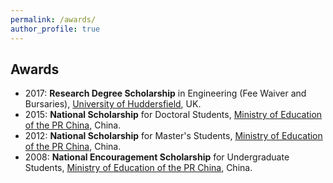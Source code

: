 ```yaml
---
permalink: /awards/
author_profile: true
---
```


## Awards
- 2017: **Research Degree Scholarship** in Engineering (Fee Waiver and Bursaries), [University of Huddersfield](https://www.hud.ac.uk/), UK.
- 2015: **National Scholarship** for Doctoral Students, [Ministry of Education of the PR China](http://www.moe.gov.cn/), China.
- 2012: **National Scholarship** for Master's Students, [Ministry of Education of the PR China](http://www.moe.gov.cn/), China.
- 2008: **National Encouragement Scholarship** for Undergraduate Students, [Ministry of Education of the PR China](http://www.moe.gov.cn/), China.
